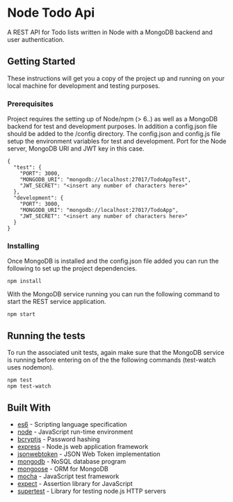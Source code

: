 # Node Todo Api

A REST API for Todo lists written in Node with a MongoDB backend and user 
authentication. 

## Getting Started

These instructions will get you a copy of the project up and running on your local 
machine for development and testing purposes.

### Prerequisites

Project requires the setting up of Node/npm (> 6.*.*) as well as a MongoDB backend 
for test and development purposes. In addition a config.json file should be added 
to the /config directory. The config.json and config.js file setup the environment 
variables for test and development. Port for the Node server, MongoDB URI and 
JWT key in this case.

```
{
  "test": {
    "PORT": 3000,
    "MONGODB_URI": "mongodb://localhost:27017/TodoAppTest",
    "JWT_SECRET": "<insert any number of characters here>"
  },
  "development": {
    "PORT": 3000,
    "MONGODB_URI": "mongodb://localhost:27017/TodoApp",
    "JWT_SECRET": "<insert any number of characters here>"
  }
}

```

### Installing

Once MongoDB is installed and the config.json file added you can run the following to
set up the project dependencies.

```
npm install
```

With the MongoDB service running you can run the following command to start the 
REST service application.

```
npm start
```

## Running the tests

To run the associated unit tests, again make sure that the 
MongoDB service is running before entering on of the the 
following commands (test-watch uses nodemon).

```
npm test
npm test-watch
```

## Built With

* [es6](https://ecmascript.org) - Scripting language specification
* [node](https://nodejs.org/en/) - JavaScript run-time environment
* [bcryptjs](https://www.npmjs.com/package/bcrypt) - Password hashing
* [express](https://expressjs.com/) - Node.js web application framework
* [jsonwebtoken](https://www.npmjs.com/package/jsonwebtoken) - JSON Web Token implementation
* [mongodb](https://www.mongodb.com/) - NoSQL database program
* [mongoose](http://mongoosejs.com/) - ORM for MongoDB
* [mocha](https://mochajs.org/) - JavaScript test framework
* [expect](https://github.com/mjackson/expect) - Assertion library for JavaScript
* [supertest](https://github.com/visionmedia/supertest) - Library for testing node.js HTTP servers





